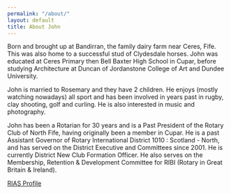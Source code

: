 ```yaml
---
permalink: "/about/"
layout: default
title: About John
---
```

Born and brought up at Bandirran, the family dairy farm near Ceres, Fife. This was also home to a successful stud of Clydesdale horses. John was educated at Ceres Primary then Bell Baxter High School in Cupar, before studying Architecture at Duncan of Jordanstone College of Art and Dundee University.

John is married to Rosemary and they have 2 children. He enjoys (mostly watching nowadays) all sport and has been involved in years past in rugby, clay shooting, golf and curling. He is also interested in music and photography.

John has been a Rotarian for 30 years and is a Past President of the Rotary Club of North Fife, having originally been a member in Cupar. He is a past Assistant Governor of Rotary International District 1010 : Scotland - North, and has served on the District Executive and Committees since 2001. He is currently District New Club Formation Officer. He also serves on the Membership, Retention & Development Committee for RIBI (Rotary in Great Britain & Ireland).

[RIAS Profile](http://www.rias.org.uk/directory/practices/john-brewster-architect/)

